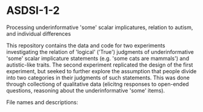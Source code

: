 # ASDSI-1-2
Processing underinformative 'some' scalar implicatures, relation to autism, and individual differences

This repository contains the data and code for two experiments investigating the relation of 'logical' ('True') judgments of underinformative 'some' scalar implicature statements (e.g. 'some cats are mammals') and autistic-like traits. The second experiment replicated the design of the first experiment, but seeked to further explore the assumption that people divide into two categories in their judgments of such statements. This was done through collectiong of qualitative data (elicitng responses to open-ended questions, reasoning about the underinformative 'some' items).

File names and descriptions:
